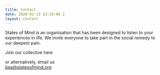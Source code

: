 ```yaml
---
title: Contact
date: 2020-02-13 23:10:00 Z
layout: contact
---
```


States of Mind is an organisation that has been designed to listen to your experiences in life.
We invite everyone to take part in the social remedy to our deepest pain.

Join our collective here

or alternatively, email us \
bea@statesofmind.org
